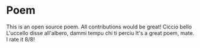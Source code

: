 # Poem
This is an open source poem. All contributions would be great!
Ciccio bello
L'uccello disse all'albero, dammi tempu chi ti perciu
It's a great poem, mate. I rate it 8/8!

